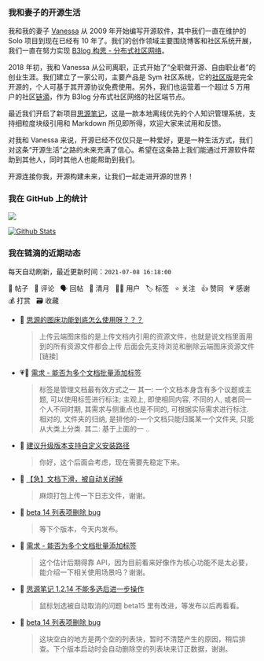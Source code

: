 ### 我和妻子的开源生活

我和我的妻子 [Vanessa](https://github.com/Vanessa219) 从 2009 年开始编写开源软件，其中我们一直在维护的 Solo 项目到现在已经有 10 年了。我们的创作领域主要围绕博客和社区系统开展，我们一直在努力实现 [B3log 构思 - 分布式社区网络](https://ld246.com/article/1546941897596)。

2018 年初，我和 Vanessa 从公司离职，正式开始了“全职做开源、自由职业者”的创业生涯。我们建立了一家公司，主要产品是 Sym 社区系统，它的[社区版](https://github.com/88250/symphony)是完全开源的，个人可基于其开源协议免费使用。另外，我们也运营着一个超过 5 万用户的社区[链滴](https://ld246.com)，作为 B3log 分布式社区网络的社区端节点。

最近我们开启了新项目[思源笔记](https://github.com/siyuan-note/siyuan)，这是一款本地离线优先的个人知识管理系统，支持细粒度块级引用和 Markdown 所见即所得，欢迎大家来试用和反馈。

对我和 Vanessa 来说，开源已经不仅仅只是一种爱好，更是一种生活方式，我们对这条“开源生活”之路的未来充满了信心。希望在这条路上我们能通过开源软件帮助到其他人，同时其他人也能帮助到我们。

开源连接你我，开源构建未来，让我们一起走进开源的世界！

### 我在 GitHub 上的统计

<a title="Hits" target="_blank" href="https://github.com/88250/88250"><img src="https://hits.b3log.org/88250/88250.svg"></a>

[![Github Stats](https://github-readme-stats.vercel.app/api?username=88250&theme=tokyonight&show_icons=true)](https://github.com/88250)

<!--events start -->

### 我在链滴的近期动态

每天自动刷新，最近更新时间：`2021-07-08 16:18:00`

📝 帖子 &nbsp; 💬 评论 &nbsp; 🗣 回帖 &nbsp; 🌙 清月 &nbsp; 👨‍💻 用户 &nbsp; 🏷️ 标签 &nbsp; ⭐️ 关注 &nbsp; 👍 赞同 &nbsp; 💗 感谢 &nbsp; 💰 打赏 &nbsp; 🗃 收藏

* 💬 [思源的图床功能到底怎么使用呀？？？](https://ld246.com/article/1625718601931/comment/1625718830566#comments)

  > 上传云端图床指的是上传文档内引用的资源文件，也就是说文档里面用到的所有资源文件都会上传 后面会先支持浏览和删除云端图床资源文件 [链接]
* 💗💬 [需求 - 能否为多个文档批量添加标签](https://ld246.com/article/1625677150412/comment/1625715185954#comments)

  > 标签是管理文档最有效方式之一 其一: 一个文档本身含有多个议题或主题, 可以使用标签进行标注; 主观上, 即使相同内容, 不同的人, 或者同一个人不同时期, 其需求与侧重点也是不同的, 可根据实际需求进行标注. 相对的, 文件夹的归纳, 是排他的-一个文档只能归属某一个文件夹, 只能从大类上分类. 其二: 基于上面的一 ..
* 💬 [建议升级版本支持自定义安装路径](https://ld246.com/article/1625711626433/comment/1625713232043#comments)

  > 你好，这个后面会考虑，现在需要先稳定下来。
* 💬 [【急】文档下滑，被自动关闭掉](https://ld246.com/article/1625711188136/comment/1625713173245#comments)

  > 麻烦打包上传一下日志文件，谢谢。
* 💬 [beta 14 列表项删除 bug](https://ld246.com/article/1625668554938/comment/1625705819280#comments)

  > 等下个版本，今天内发布。
* 💬 [需求 - 能否为多个文档批量添加标签](https://ld246.com/article/1625677150412/comment/1625678005080#comments)

  > 这个估计后期得靠 API，因为目前看来好像作为核心功能不是太必要，能介绍一下相关使用场景吗？谢谢。
* 💬 [思源笔记 1.2.14 不能多选后进一步操作](https://ld246.com/article/1625662882937/comment/1625675034439#comments)

  > 鼠标划选被自动取消的问题 beta15 里有改进，等发布以后再看看。
* 💬 [beta 14 列表项删除 bug](https://ld246.com/article/1625668554938/comment/1625673862526#comments)

  > 这块空白的地方是两个空的列表块，暂时不清楚产生的原因，稍后排查。下个版本启动时会自动删除空的列表块来订正数据，谢谢。


<!--events end -->
